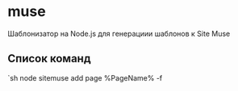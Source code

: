 # muse

Шаблонизатор на Node.js для генерациии шаблонов к Site Muse


## Список команд

`sh
node sitemuse add page %PageName% -f
